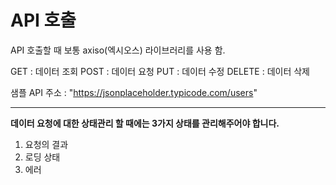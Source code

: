 # API 호출

API 호출할 때 보통 axiso(엑시오스) 라이브러리를 사용 함.

GET : 데이터 조회
POST : 데이터 요청
PUT : 데이터 수정
DELETE : 데이터 삭제

샘플 API 주소 : "https://jsonplaceholder.typicode.com/users"

* * *

**데이터 요청에 대한 상태관리 할 때에는 3가지 상태를 관리해주어야 합니다.**
1. 요청의 결과
2. 로딩 상태
3. 에러